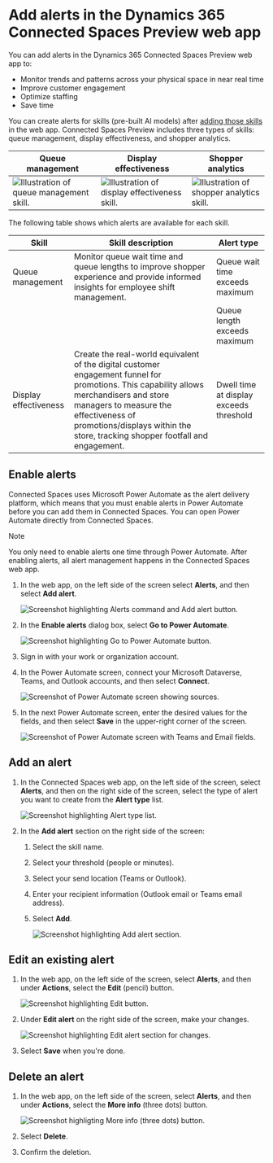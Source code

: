 # Add alerts in the Dynamics 365 Connected Spaces Preview web app

You can add alerts in the Dynamics 365 Connected Spaces Preview web app to:

- Monitor trends and patterns across your physical space in near real time
- Improve customer engagement
- Optimize staffing
- Save time

You can create alerts for skills (pre-built AI models) after [adding those skills](cameras-add-skills.md) in the web app. Connected Spaces Preview includes three types of skills: queue management, display effectiveness, and shopper analytics.

|Queue management|Display effectiveness|Shopper analytics|
|-------------------------|-------------------------|-------------------------|
|![Illustration of queue management skill.](media/queue-management-skill.JPG "Illustration of queue management skill")|![Illustration of display effectiveness skill.](media/display-effectiveness-skill.JPG "Illustration of display effectiveness skill")|![Illustration of shopper analytics skill.](media/shopper-analytics-skill.JPG "Illustration of shopper analytics skill")|

The following table shows which alerts are available for each skill.

|Skill|Skill description|Alert type|
|-----------------------|---------------------------------------------|----------------------------------|
|Queue management|Monitor queue wait time and queue lengths to improve shopper experience and provide informed insights for employee shift management.|Queue wait time exceeds maximum|
|||Queue length exceeds maximum|
|Display effectiveness|Create the real-world equivalent of the digital customer engagement funnel for promotions. This capability allows merchandisers and store managers to measure the effectiveness of promotions/displays within the store, tracking shopper footfall and engagement.|Dwell time at display exceeds threshold|

## Enable alerts

Connected Spaces uses Microsoft Power Automate as the alert delivery platform, which means that you must enable alerts in  Power Automate before you can add them in Connected Spaces. You can open Power Automate directly from Connected Spaces.

> [!NOTE]
> You only need to enable alerts one time through Power Automate. After enabling alerts, all alert management happens in the Connected Spaces web app. 

1. In the web app, on the left side of the screen select **Alerts**, and then select **Add alert**.

    ![Screenshot highlighting Alerts command and Add alert button.](media/alerts-add-alert.JPG "Screenshot highlighting Alerts command and Add alert button")

2. In the **Enable alerts** dialog box, select **Go to Power Automate**. 

    ![Screenshot highlighting Go to Power Automate button.](media/alerts-go-to-power-automate.JPG "Screenshot highlighting Go to Power Automate button")
    
3. Sign in with your work or organization account.

4. In the Power Automate screen, connect your Microsoft Dataverse, Teams, and Outlook accounts, and then select **Connect**.

    ![Screenshot of Power Automate screen showing sources.](media/alerts-configure-sources.JPG "Screenshot of Power Automate screen showing sources")
    
5. In the next Power Automate screen, enter the desired values for the fields, and then select **Save** in the upper-right corner of the screen.

    ![Screenshot of Power Automate screen with Teams and Email fields.](media/alerts-configuration.JPG "Screenshot of Power Automate screen with Teams and Email fields")

## Add an alert

1. In the Connected Spaces web app, on the left side of the screen, select **Alerts**, and then on the right side of the screen, select the type of alert you want to create from the **Alert type** list.

    ![Screenshot highlighting Alert type list.](media/alerts-alert-type.JPG "Screenshot highlighting Alert type list")
    
2. In the **Add alert** section on the right side of the screen:

    1. Select the skill name.
    2. Select your threshold (people or minutes).
    3. Select your send location (Teams or Outlook).
    4. Enter your recipient information (Outlook email or Teams email address).
    5. Select **Add**.

        ![Screenshot highlighting Add alert section.](media/alerts-fill-in-fields.JPG "Screenshot highlighting Add alert section")
        
## Edit an existing alert

1. In the web app, on the left side of the screen, select **Alerts**, and then under **Actions**, select the **Edit** (pencil) button. 

    ![Screenshot highlighting Edit button.](media/alerts-edit-button.JPG "Screenshot highlighting Edit button")

2. Under **Edit alert** on the right side of the screen, make your changes.

    ![Screenshot highlighting Edit alert section for changes.](media/alerts-edit-alert.JPG "Screenshot highlighting Edit alert section for changes")

3. Select **Save** when you're done.

## Delete an alert

1. In the web app, on the left side of the screen, select **Alerts**, and then under **Actions**, select the **More info** (three dots) button. 

    ![Screenshot highligting More info (three dots) button.](media/alerts-delete-alert.JPG "Screenshot highligting More info (three dots) button")
    
2. Select **Delete**. 

3. Confirm the deletion.
